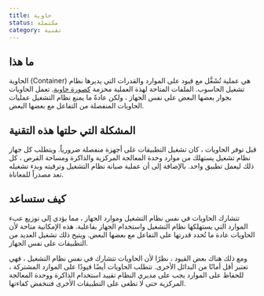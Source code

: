 ```yaml
---
title: حاوية
status: مكتملة
category: تقنية
---
```


## ما هذا
الحاوية (Container) هي عملية تُشَغَّل مع قيود على الموارد والقدرات التي يديرها نظام تشغيل الحاسوب. الملفات المتاحة لهذة العملية محزمة [كصورة حاوية](/container_image/). تعمل الحاويات بجوار بعضها البعض على نفس الجهاز ، ولكن عادةً ما يمنع نظام التشغيل عمليات الحاويات المنفصلة من التفاعل مع بعضها البعض.

## المشكلة التي حلتها هذه التقنية
قبل توفر الحاويات ، كان تشغيل التطبيقات على أجهزة منفصلة ضرورياً. ويتطلب كل جهاز نظام تشغيل يستهلك من موارد وحدة المعالجة المركزية والذاكرة ومساحة القرص ، كل ذلك ليعمل تطبيق واحد. بالإضافة إلى أن عملية صيانة نظام التشغيل وترقيته وبدء تشغيله تعد مصدراً للمعاناة.

##  كيف ستساعد
تتشارك الحاويات في نفس نظام التشغيل وموارد الجهاز ، مما يؤدي إلى توزيع عبء الموارد التي يستهلكها نظام التشغيل واستخدام الجهاز بفاعلية. هذه الإمكانية متاحة لأن الحاويات عادة ما تُحدد قدرتها على التفاعل مع بعضها البعض. ويتيح ذلك تشغيل العديد من التطبيقات على نفس الجهاز.

ومع ذلك هناك بعض القيود ،  نظرًا لأن الحاويات تتشارك في نفس نظام التشغيل ، فهي تعتبر أقل أمانًا من البدائل الأخرى. تتطلب الحاويات أيضًا قيودًا على الموارد المشتركة ، للحفاظ على الموارد يجب على مديري النظام تقييد استخدام الذاكرة ووحدة المعالجة المركزية حتى لا تطغى على التطبيقات الأخرى فتنخفض كفاءتها.
